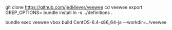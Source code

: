 git clone https://github.com/jedi4ever/veewee
cd veewee
export GREP_OPTIONS=
bundle install
ln -s ../definitions . 

bundle exec veewee vbox build CentOS-6.4-x86_64-ja --workdir=../veewee


